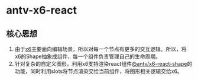 # antv-x6-react

## 核心思想
1. 由于[x6](https://www.npmjs.com/package/@antv/x6)主要面向编辑场景，所以对每一个节点有更多的交互逻辑。所以，将x6的Shape抽象成组件，每一个组件负责管理自己的生命周期。
2. 针对复杂的自定义图形，利用x6支持渲染react组件[@antv/x6-react-shape](https://www.npmjs.com/package/@antv/x6-react-shape)的功能，同时利用slots将节点渲染交给当前组件，将图形相关逻辑交给x6。
```


